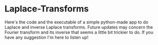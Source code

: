 # Laplace-Transforms
Here's the code and the executable of a simple python-made app to do Laplace and inverse Laplace transforms.
Future updates may concern the Fourier transform and its inverse that seems a little bit trickier to do.
If you have any suggestion I'm here to listen up!
